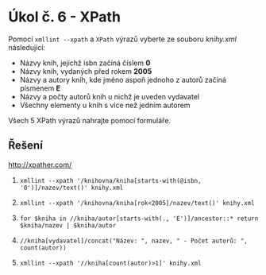 # Úkol č. 6 - XPath
Pomocí `xmllint --xpath` a `XPath` výrazů vyberte ze souboru *knihy.xml* následující:
- Názvy knih, jejichž isbn začíná číslem **0**
- Názvy knih, vydaných před rokem **2005**
- Názvy a autory knih, kde jméno aspoň jednoho z autorů začíná písmenem **E**
- Názvy a počty autorů knih u nichž je uveden vydavatel
- Všechny elementy u knih s více než jedním autorem

Všech 5 XPath výrazů nahrajte pomocí formuláře.

## Řešení
http://xpather.com/

1. `xmllint --xpath '/knihovna/kniha[starts-with(@isbn, '0')]/nazev/text()' knihy.xml`

2. `xmllint --xpath '/knihovna/kniha[rok<2005]/nazev/text()' knihy.xml`

3. `for $kniha in //kniha/autor[starts-with(., 'E')]/ancestor::* return $kniha/nazev | $kniha/autor`

4. `//kniha[vydavatel]/concat("Název: ", nazev, " - Počet autorů: ", count(autor))`

5. `xmllint --xpath '//kniha[count(autor)>1]' knihy.xml`